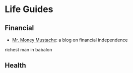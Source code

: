 # Life Guides

## Financial

- [Mr. Money Mustache](https://www.mrmoneymustache.com/): a blog on financial
  independence

richest man in babalon

## Health
